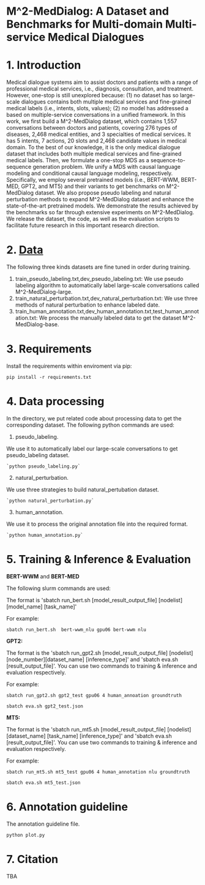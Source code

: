 # M^2-MedDialog: A Dataset and Benchmarks for Multi-domain Multi-service Medical Dialogues
# 1. Introduction 
Medical dialogue systems aim to assist doctors and patients with a range of professional medical services, i.e., diagnosis, consultation, and treatment. However, one-stop is still unexplored because: (1) no dataset has so large-scale dialogues contains both multiple medical services and fine-grained medical labels (i.e., intents, slots, values); (2) no model has addressed a based on multiple-service conversations in a unified framework.
In this work, we first build a M^2-MedDialog dataset, which contains 1,557 conversations between doctors and patients, covering 276 types of diseases, 2,468 medical entities, and 3 specialties of medical services. It has 5 intents, 7 actions, 20 slots and 2,468 candidate values in medical domain. To the best of our knowledge, it is the only medical dialogue dataset that includes both multiple medical services and fine-grained medical labels. Then, we formulate a one-stop MDS as a sequence-to-sequence generation problem. We unify a MDS with causal language modeling and conditional causal language modeling, respectively. Specifically, we employ several pretrained models (i.e., BERT-WWM, BERT-MED, GPT2, and MT5) and their variants to get benchmarks on M^2-MedDialog dataset. We also propose pseudo labeling and natural perturbation methods to expand M^2-MedDialog dataset and enhance the state-of-the-art pretrained models.
We demonstrate the results achieved by the benchmarks so far through extensive experiments on M^2-MedDialog. We release the dataset, the code, as well as the evaluation scripts to facilitate future research in this important research direction.
 

# 2. [Data](https://xxx)
The following three kinds datasets are fine tuned in order during training.

1) train_pseudo_labeling.txt,dev_pseudo_labeling.txt: We use pseudo labeling algorithm to automatically label large-scale conversations called M^2-MedDialog-large.
2) train_natural_perturbation.txt,dev_natural_perturbation.txt: We use three methods of natural perturbation to enhance labeled date.
3) train_human_annotation.txt,dev_human_annotation.txt,test_human_annotation.txt: We process the manually labeled data to get the dataset M^2-MedDialog-base.

# 3. Requirements
Install the requirements within enviroment via pip:

`pip install -r requirements.txt`

# 4. Data processing
In the directory, we put related code about processing data to get the corresponding dataset.
The following python commands are used:

1) pseudo_labeling.

We use it to automatically label our large-scale conversations to get pseudo_labeling dataset.

    `python pseudo_labeling.py`

2) natural_perturbation.

We use three strategies to build natural_pertubation dataset.

    `python natural_perturbation.py`

3) human_annotation.

We use it to process the original annotation file into the required format.

    `python human_annotation.py`

# 5. Training & Inference & Evaluation

**BERT-WWM** and **BERT-MED**

The following slurm commands are used:

The format is 'sbatch run_bert.sh [model_result_output_file] [nodelist] [model_name] [task_name]' 

For example:

`sbatch run_bert.sh  bert-wwm_nlu gpu06 bert-wwm nlu`

**GPT2:**

The format is the 'sbatch run_gpt2.sh [model_result_output_file] [nodelist] [node_number][dataset_name] [inference_type]' and 'sbatch eva.sh [result_output_file]'.
You can use two commands to training & inference and evaluation respectively.

For example:

`sbatch run_gpt2.sh gpt2_test gpu06 4 human_annoation groundtruth`

`sbatch eva.sh gpt2_test.json`

**MT5:**

The format is the 'sbatch run_mt5.sh [model_result_output_file] [nodelist] [dataset_name] [task_name] [inference_type]' and 'sbatch eva.sh [result_output_file]'.
You can use two commands to training & inference and evaluation respectively.

For example:

`sbatch run_mt5.sh mt5_test gpu06 4 human_annotation nlu groundtruth`

`sbatch eva.sh mt5_test.json`

# 6. Annotation guideline
The annotation guideline file.

`python plot.py`

# 7. Citation
TBA
